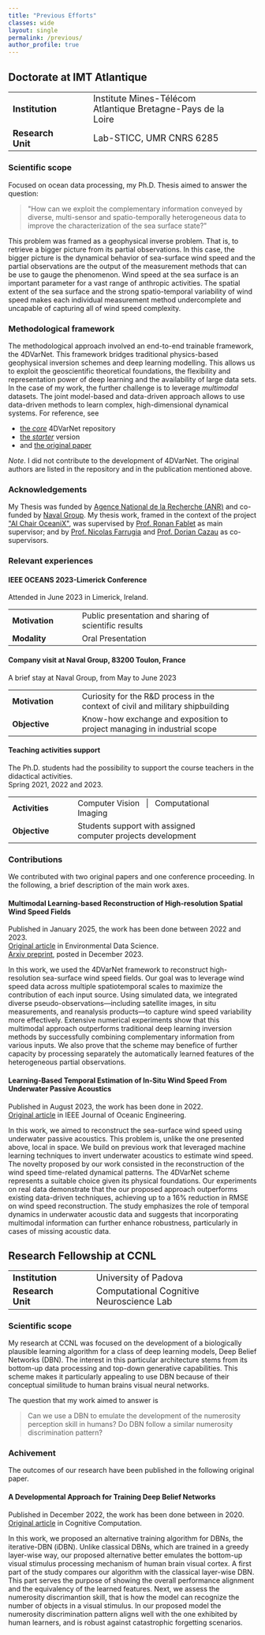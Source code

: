 ```yaml
---
title: "Previous Efforts"
classes: wide
layout: single
permalink: /previous/
author_profile: true
---
```



## Doctorate at IMT Atlantique

<table>
  <tr>
    <td style="padding-right: 50px; font-size: 18px;"><b>Institution</b></td>
    <td style="padding-right: 50px; font-size: 18px;">Institute Mines-Télécom Atlantique Bretagne-Pays de la Loire</td>
  </tr>
  <tr>
    <td style="padding-right: 50px; font-size: 18px;"><b>Research Unit</b></td>
    <td style="padding-right: 50px; font-size: 18px;">Lab-STICC, UMR CNRS 6285</td>
  </tr>
</table>

### Scientific scope
Focused on ocean data processing, my Ph.D. Thesis aimed to answer the question:
> "How can we exploit the complementary information conveyed by diverse, multi-sensor and spatio-temporally heterogeneous data to improve the characterization of the sea surface state?"

This problem was framed as a geophysical inverse problem. That is, to retrieve a bigger picture from its partial observations. In this case, the bigger picture is the dynamical behavior of sea-surface wind speed and the partial observations are the output of the measurement methods that can be use to gauge the phenomenon. Wind speed at the sea surface is an important parameter for a vast range of anthropic activities. The spatial extent of the sea surface and the strong spatio-temporal variability of wind speed makes each individual measurement method undercomplete and uncapable of capturing all of wind speed complexity.

### Methodological framework
The methodological approach involved an end-to-end trainable framework, the 4DVarNet. This framework bridges traditional physics-based geophysical inversion schemes and deep learning modelling. This allows us to exploit the geoscientific theoretical foundations, the flexibility and representation power of deep learning and the availability of large data sets. In the case of my work, the further challenge is to leverage *multimodal* datasets. The joint model-based and data-driven approach allows to use data-driven methods to learn complex, high-dimensional dynamical systems. For reference, see
- [the *core*](https://github.com/CIA-Oceanix/4dvarnet-core) 4DVarNet repository
- [the *starter*](https://github.com/CIA-Oceanix/4dvarnet-starter) version
- and [the original paper](https://agupubs.onlinelibrary.wiley.com/doi/full/10.1029/2021MS002572)

*Note*. I did not contribute to the development of 4DVarNet. The original authors are listed in the repository and in the publication mentioned above.


### Acknowledgements
My Thesis was funded by [Agence National de la Recherche (ANR)](https://anr.fr/) and co-funded by [Naval Group](https://www.naval-group.com/en). My thesis work, framed in the context of the project ["AI Chair OceaniX"](https://cia-oceanix.github.io/), was supervised by [Prof. Ronan Fablet](https://rfablet.github.io/) as main supervisor; and by [Prof. Nicolas Farrugia](https://nicofarr.github.io/) and [Prof. Dorian Cazau](https://osmose.ifremer.fr/people/1) as co-supervisors.

### Relevant experiences
#### IEEE OCEANS 2023-Limerick Conference
Attended in June 2023 in Limerick, Ireland. 
<table>
    <tr>
        <td style="padding-right: 50px; font-size: 16px;"><b>Motivation</b></td> 
        <td style="padding-right: 50px; font-size: 16px;">Public presentation and sharing of scientific results</td>
    </tr>
    <tr>
        <td style="padding-right: 50px; font-size: 16px;"><b>Modality</b></td> 
        <td style="padding-right: 50px; font-size: 16px;">Oral Presentation</td>
    </tr>
</table>

#### Company visit at Naval Group, 83200 Toulon, France
A brief stay at Naval Group, from May to June 2023
<table>
    <tr>
        <td style="padding-right: 50px; font-size: 16px;"><b>Motivation</b></td> 
        <td style="padding-right: 50px; font-size: 16px;"> Curiosity for the R&D process in the context of civil and military shipbuilding </td>
    </tr>
    <tr>
        <td style="padding-right: 50px; font-size: 16px;"><b>Objective</b></td> 
        <td style="padding-right: 50px; font-size: 16px;"> Know-how exchange and exposition to project managing in industrial scope </td>
    </tr>
</table>

#### Teaching activities support
The Ph.D. students had the possibility to support the course teachers in the didactical activities.\
Spring 2021, 2022 and 2023.
<table>
    <tr>
        <td style="padding-right: 50px; font-size: 16px;"><b>Activities</b></td> 
        <td style="padding-right: 50px; font-size: 16px;"> Computer Vision &nbsp; | &nbsp; Computational Imaging </td>
    </tr>
    <tr>
        <td style="padding-right: 50px; font-size: 16px;"><b>Objective</b></td> 
        <td style="padding-right: 50px; font-size: 16px;"> Students support with assigned computer projects development </td>
    </tr>
</table>

### Contributions
We contributed with two original papers and one conference proceeding. In the following, a brief description of the main work axes.

#### <i class="fa-regular fa-file-lines"></i> Multimodal Learning-based Reconstruction of High-resolution Spatial Wind Speed Fields
Published in January 2025, the work has been done between 2022 and 2023.\
<i class="fa-solid fa-angles-right"></i> [Original article](https://www.cambridge.org/core/journals/environmental-data-science/article/multimodal-learningbased-reconstruction-of-highresolution-spatial-wind-speed-fields/18946D2FE8B1B72A9334DD2C2FF68909) in Environmental Data Science.\
<i class="fa-solid fa-angles-right"></i> [Arxiv preprint](https://arxiv.org/abs/2312.08933), posted in December 2023.

In this work, we used the 4DVarNet framework to reconstruct high-resolution sea-surface wind speed fields. Our goal was to leverage wind speed data across multiple spatiotemporal scales to maximize the contribution of each input source. Using simulated data, we integrated diverse pseudo-observations—including satellite images, in situ measurements, and reanalysis products—to capture wind speed variability more effectively. Extensive numerical experiments show that this multimodal approach outperforms traditional deep learning inversion methods by successfully combining complementary information from various inputs. We also prove that the scheme may benefice of further capacity by processing separately the automatically learned features of the heterogeneous partial observations.  

#### <i class="fa-regular fa-file-lines"></i> Learning-Based Temporal Estimation of In-Situ Wind Speed From Underwater Passive Acoustics
Published in August 2023, the work has been done in 2022.\
<i class="fa-solid fa-angles-right"></i> [Original article](https://ieeexplore.ieee.org/abstract/document/10229988) in IEEE Journal of Oceanic Engineering.

In this work, we aimed to reconstruct the sea-surface wind speed using underwater passive acoustics. This problem is, unlike the one presented above, local in space. We build on previous work that leveraged machine learning techniques to invert underwater acoustics to estimate wind speed. The novelty proposed by our work consisted in the reconstruction of the wind speed time-related dynamical patterns. The 4DVarNet scheme represents a suitable choice given its physical foundations. Our experiments on real data demonstrate that the our proposed approach outperforms existing data-driven techniques, achieving up to a 16% reduction in RMSE on wind speed reconstruction. The study emphasizes the role of temporal dynamics in underwater acoustic data and suggests that incorporating multimodal information can further enhance robustness, particularly in cases of missing acoustic data.


## Research Fellowship at CCNL

<table>
  <tr>
    <td style="padding-right: 50px; font-size: 18px;"><b>Institution</b></td>
    <td style="padding-right: 50px; font-size: 18px;">University of Padova</td>
  </tr>
  <tr>
    <td style="padding-right: 50px; font-size: 18px;"><b>Research Unit</b></td>
    <td style="padding-right: 50px; font-size: 18px;">Computational Cognitive Neuroscience Lab</td>
  </tr>
</table>

### Scientific scope
My research at CCNL was focused on the development of a biologically plausible learning algorithm for a class of deep learning models, Deep Belief Networks (DBN). The interest in this particular architecture stems from its bottom-up data processing and top-down generative capabilities. This scheme makes it particularly appealing to use DBN because of their conceptual similitude to human brains visual neural networks.

The question that my work aimed to answer is
> Can we use a DBN to emulate the development of the numerosity perception skill in humans? Do DBN follow a similar numerosity discrimination pattern? 

### Achivement
The outcomes of our research have been published in the following original paper.

#### <i class="fa-regular fa-file-lines"></i> A Developmental Approach for Training Deep Belief Networks  
Published in December 2022, the work has been done between in 2020.\
<i class="fa-solid fa-angles-right"></i> [Original article](https://link.springer.com/article/10.1007/s12559-022-10085-5) in Cognitive Computation.

In this work, we proposed an alternative training algorithm for DBNs, the iterative-DBN (iDBN). Unlike classical DBNs, which are trained in a greedy layer-wise way, our proposed alternative better emulates the bottom-up visual stimulus processing mechanism of human brain visual cortex. A first part of the study compares our algorithm with the classical layer-wise DBN. This part serves the purpose of showing the overall performance alignment and the equivalency of the learned features. Next, we assess the numerosity discrimantion skill, that is how the model can recognize the number of objects in a visual stimulus. In our proposed model the numerosity discrimination pattern aligns well with the one exhibited by human learners, and is robust against catastrophic forgetting scenarios.